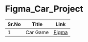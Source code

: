 # Figma_Car_Project

|Sr.No|Title|Link|
|--|--|--|
|1|Car Game|[Figma](https://www.figma.com/proto/3ToDM0AhApJt6m0D8R4DQh?node-id=0-1&t=4va5f8fsyrqhm3lY-6)|

